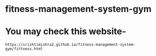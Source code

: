 # fitness-management-system-gym

# You may check this website-
    https://srishtimishra2.github.io/fitness-management-system-gym/fittness.html
